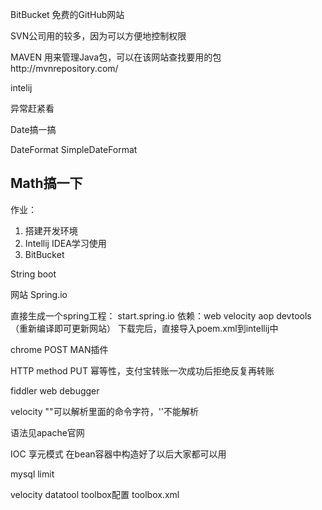 BitBucket 免费的GitHub网站

SVN公司用的较多，因为可以方便地控制权限

MAVEN 用来管理Java包，可以在该网站查找要用的包http://mvnrepository.com/

intelij



异常赶紧看

Date搞一搞

DateFormat SimpleDateFormat

Math搞一下
-

作业：
1. 搭建开发环境
2. Intellij IDEA学习使用
3. BitBucket




String boot

网站 Spring.io

直接生成一个spring工程：
start.spring.io
依赖：web velocity aop devtools（重新编译即可更新网站）
下载完后，直接导入poem.xml到intellij中

chrome POST MAN插件

HTTP method
PUT 幂等性，支付宝转账一次成功后拒绝反复再转账

fiddler web debugger


velocity  ""可以解析里面的命令字符，''不能解析

语法见apache官网

IOC 享元模式 在bean容器中构造好了以后大家都可以用


mysql limit

velocity datatool  toolbox配置  toolbox.xml
